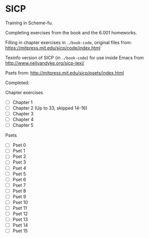 SICP
====

Training in Scheme-fu.

Completing exercises from the book and the 6.001 homeworks.

Filling in chapter exercises in `./book-code`, original files from: https://mitpress.mit.edu/sicp/code/index.html

Texinfo version of SICP (in `./book-code`) for use inside Emacs from http://www.neilvandyke.org/sicp-texi/

Psets from: http://mitpress.mit.edu/sicp/psets/index.html

Completed:

Chapter exercises

- [ ] Chapter 1
- [ ] Chapter 2 (Up to 33, skipped 14-16)
- [ ] Chapter 3
- [ ] Chapter 4
- [ ] Chapter 5

Psets

- [ ] Pset 0
- [ ] Pset 1
- [ ] Pset 2
- [ ] Pset 3
- [ ] Pset 4
- [ ] Pset 5
- [ ] Pset 6
- [ ] Pset 7
- [ ] Pset 8
- [ ] Pset 9
- [ ] Pset 10
- [ ] Pset 11
- [ ] Pset 12
- [ ] Pset 13
- [ ] Pset 14
- [ ] Pset 15
